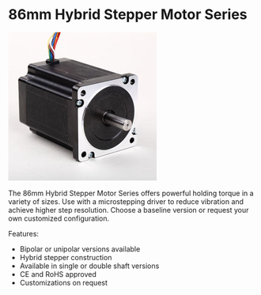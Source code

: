 # 86mm Hybrid Stepper Motor Series

![](https://github.com/3rdEyeLabs-io/LDO-Motors/blob/main/Stepper%20Motor/86mm%20Hybrid%20Stepper%20Series/86mm%20Hybrid%20Stepper%20Series.jpg)

The 86mm Hybrid Stepper Motor Series offers powerful holding torque in a variety of sizes.
Use with a microstepping driver to reduce vibration and achieve higher step resolution.
Choose a baseline version or request your own customized configuration.

Features:

* Bipolar or unipolar versions available
* Hybrid stepper construction
* Available in single or double shaft versions
* CE and RoHS approved
* Customizations on request
